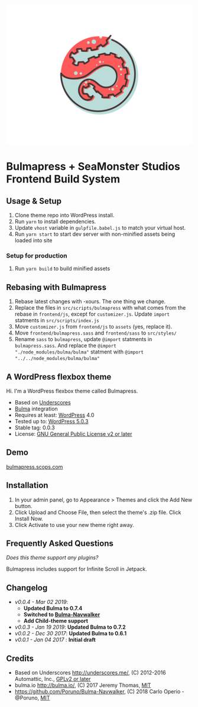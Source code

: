 ![screenshot.png](screenshot.png)

# Bulmapress + SeaMonster Studios Frontend Build System

## Usage & Setup

1. Clone theme repo into WordPress install.
2. Run `yarn` to install dependencies.
3. Update `vhost` variable in `gulpfile.babel.js` to match your virtual host.
4. Run `yarn start` to start dev server with non-minified assets being loaded into site

### Setup for production

1. Run `yarn build` to build minified assets

## Rebasing with Bulmapress

1. Rebase latest changes with -xours. The one thing we change.
2. Replace the files in `src/scripts/bulmapress` with what comes from the rebase in `frontend/js`, except for `customizer.js`. Update `import` statments in `src/scripts/index.js`
3. Move `customizer.js` from `frontend/js` to `assets` (yes, replace it).
4. Move `frontend/bulmapress.sass` and `frontend/sass` to `src/styles/`
5. Rename `sass` to `bulmapress`, update `@import` statments in `bulmapress.sass`. And replace the `@import "./node_modules/bulma/bulma"` statment with `@import "../../node_modules/bulma/bulma"`

## A WordPress flexbox theme

Hi. I'm a WordPress flexbox theme called Bulmapress.

- Based on [Underscores](http://underscores.me/)
- [Bulma](http://bulma.io) integration
- Requires at least: [WordPress](http://wordpress.org) 4.0
- Tested up to: [WordPress 5.0.3](https://wordpress.org/download/)
- Stable tag: 0.0.3
- License: [GNU General Public License v2 or later](http://www.gnu.org/licenses/gpl-2.0.html)

## Demo

[bulmapress.scops.com](https://bulmapress.scops.com/)

## Installation

1. In your admin panel, go to Appearance > Themes and click the Add New button.
2. Click Upload and Choose File, then select the theme's .zip file. Click Install Now.
3. Click Activate to use your new theme right away.

## Frequently Asked Questions

_Does this theme support any plugins?_

Bulmapress includes support for Infinite Scroll in Jetpack.

## Changelog

- _v0.0.4 - Mar 02 2019_:
  - **Updated Bulma to 0.7.4**
  - **Switched to [Bulma-Navwalker](https://github.com/Poruno/Bulma-Navwalker)**
  - **Add Child-theme support**
- _v0.0.3 - Jan 19 2019_: **Updated Bulma to 0.7.2**
- _v0.0.2 - Dec 30 2017_: **Updated Bulma to 0.6.1**
- _v0.0.1 - Jan 04 2017_ : **Initial draft**

## Credits

- Based on Underscores http://underscores.me/, (C) 2012-2016 Automattic, Inc., [GPLv2 or later](https://www.gnu.org/licenses/gpl-2.0.html)
- bulma.io http://bulma.io/, (C) 2017 Jeremy Thomas, [MIT](http://opensource.org/licenses/MIT)
- https://github.com/Poruno/Bulma-Navwalker, (C) 2018 Carlo Operio - @Poruno, [MIT](http://opensource.org/licenses/MIT)
